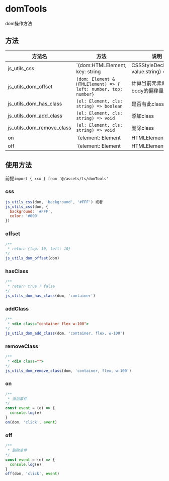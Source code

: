 # domTools

dom操作方法

## 方法

| 方法名    |                                 方法                              | 说明              |
| -------- | ------------------------------------------------------------------ | ---------------- |
| js_utils_css      | `(dom:HTMLElement, key: string | CSSStyleDeclaration, value:string) => void`   | 给元素设置样式     |
| js_utils_dom_offset   |  `(dom: Element & HTMLElement) => { left: number, top: number}`   | 计算当前元素距离body的偏移量 |
| js_utils_dom_has_class | `(el: Element, cls: string) => boolean`  | 是否有此class          |
| js_utils_dom_add_class  | `(el: Element, cls: string) => void` | 添加class      |
| js_utils_dom_remove_class  | `(el: Element, cls: string) => void` | 删除class      |
| on  | `(element: Element | HTMLElement | Document | Window, event: string, handler: EventListener | EventListenerObject)=>void` | 绑定事件      |
| off  | `(element: Element | HTMLElement | Document | Window, event: string, handler: EventListener | EventListenerObject)=>void` | 移除事件      |

## 使用方法

前提`import { xxx } from '@/assets/ts/domTools'`

### css
```js
js_utils_css(dom, 'background', '#FFF') 或者
js_utils_css(dom, {
  background: '#FFF',
  color: '#000' 
})
```

### offset
```js
/**
 * return {top: 10, left: 10}
*/
js_utils_dom_offset(dom)

```

### hasClass
```js
/**
 * return true ? false
*/
js_utils_dom_has_class(dom, 'container')

```

### addClass
```js
/**
 * <div class="container flex w-100">
*/
js_utils_dom_add_class(dom, 'container, flex, w-100')

```
### removeClass
```js
/**
 * <div class="">
*/
js_utils_dom_remove_class(dom, 'container, flex, w-100')

```

### on
```js
/**
 * 添加事件
*/
const event = (e) => {
  console.log(e)
}
on(dom, 'click', event)

```

### off
```js
/**
 * 删除事件
*/
const event = (e) => {
  console.log(e)
}
off(dom, 'click', event)

```

